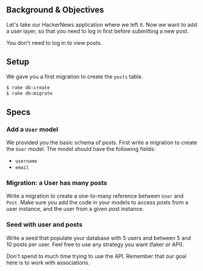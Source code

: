 ## Background & Objectives

Let's take our HackerNews application where we left it. Now we want to add
a user layer, so that you need to log in first before submitting a new post.

You don't need to log in to view posts.

## Setup

We gave you a first migration to create the `posts` table.

```bash
$ rake db:create
$ rake db:migrate
```

## Specs

### Add a `User` model

We provided you the basic schema of posts. First write a migration to
create the `User` model. The model should have the following fields:

- `username`
- `email`

### Migration: a User has many posts

Write a migration to create a one-to-many reference between `User` and `Post`.
Make sure you add the code in your models to access posts from a user instance,
and the user from a given post instance.

### Seed with user and posts

Write a seed that populate your database with 5 users and between 5 and 10 posts per user. Feel free to use any strategy you want (faker or API).

Don't spend to much time trying to use the API. Remember that our goal here is to work with associations.

